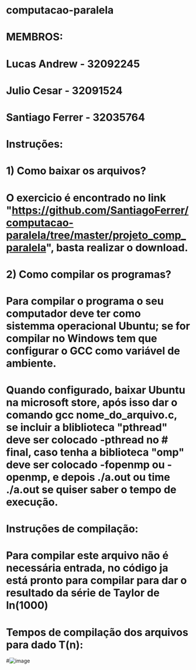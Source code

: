 # computacao-paralela
# MEMBROS: 
#          Lucas Andrew - 32092245
#          Julio Cesar - 32091524
#          Santiago Ferrer - 32035764 
# Instruções:
#
# 1) Como baixar os arquivos?
# O exercicio é encontrado no link "https://github.com/SantiagoFerrer/computacao-paralela/tree/master/projeto_comp_paralela", basta realizar o download.
#
# 2) Como compilar os programas?
# Para compilar o programa o seu computador deve ter como sistemma operacional Ubuntu; se for compilar no Windows tem que configurar o GCC como variável de ambiente.
# Quando configurado, baixar Ubuntu na microsoft store, após isso dar o comando gcc nome_do_arquivo.c, se incluir a bliblioteca "pthread" deve ser colocado -pthread no # final, caso tenha a biblioteca "omp" deve ser colocado -fopenmp ou -openmp, e depois ./a.out ou time ./a.out se quiser saber o tempo de execução.
# 
# Instruções de compilação:
# Para compilar este arquivo não é necessária entrada, no código ja está pronto para compilar para dar o resultado da série de Taylor de ln(1000)
#
# Tempos de compilação dos arquivos para dado T(n):
#![image](https://user-images.githubusercontent.com/78734407/171711791-af2d2b08-1ddd-4fae-9d9f-6b2f594a66d4.png)
